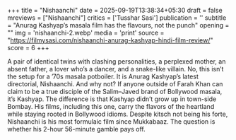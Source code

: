 +++
title = "Nishaanchi"
date = 2025-09-19T13:38:34+05:30
draft = false
mreviews = ["Nishaanchi"]
critics = ['Tusshar Sasi']
publication = ''
subtitle = "Anurag Kashyap’s masala film has the flavours, not the punch"
opening = ""
img = 'nishaanchi-2.webp'
media = 'print'
source = "https://filmysasi.com/nishaanchi-anurag-kashyap-hindi-film-review/"
score = 6
+++

A pair of identical twins with clashing personalities, a perplexed mother, an absent father, a lover who’s a dancer, and a snake-like villain. No, this isn’t the setup for a ’70s masala potboiler. It is Anurag Kashyap’s latest directorial, Nishaanchi. And why not? If anyone outside of Farah Khan can claim to be a true disciple of the Salim–Javed brand of Bollywood masala, it’s Kashyap. The difference is that Kashyap didn’t grow up in town-side Bombay. His films, including this one, carry the flavors of the heartland while staying rooted in Bollywood idioms. Despite kitsch not being his forte, Nishaanchi is his most formulaic film since Mukkabaaz. The question is whether his 2-hour 56-minute gamble pays off.
